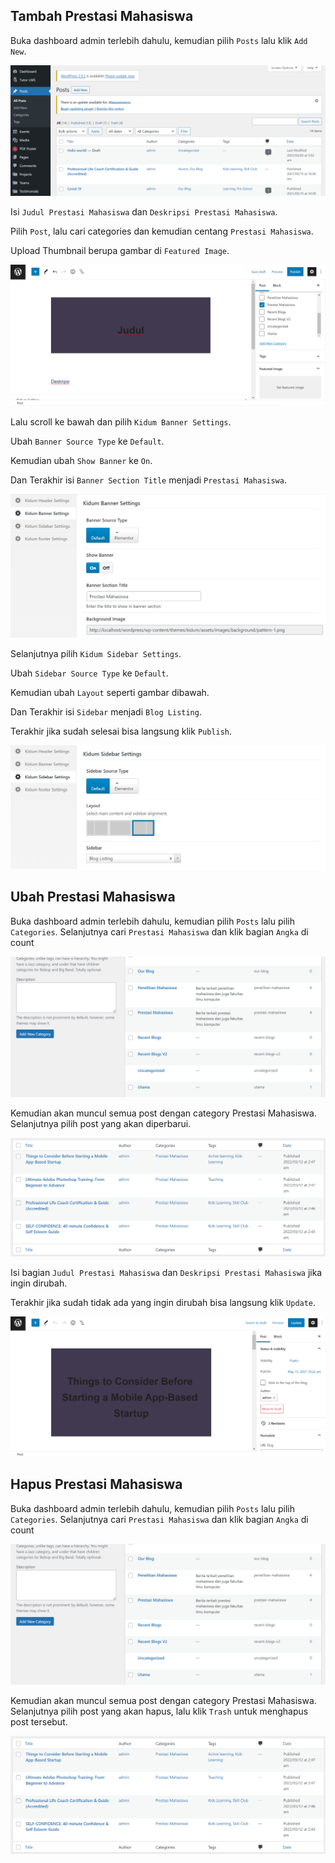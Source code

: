 ## Tambah Prestasi Mahasiswa

Buka dashboard admin terlebih dahulu, kemudian pilih `Posts` lalu klik `Add New`.

![Prestasi Mahasiswa](_images/berita/berita-1.png "Prestasi Mahasiswa")

Isi `Judul Prestasi Mahasiswa` dan `Deskripsi Prestasi Mahasiswa`.

Pilih `Post`, lalu cari categories dan kemudian centang `Prestasi Mahasiswa`.

Upload Thumbnail berupa gambar di `Featured Image`.

![Prestasi Mahasiswa 1](./_images/kemahasiswaan/prestasi-mahasiswa-1.png "Prestasi Mahasiswa 1")

Lalu scroll ke bawah dan pilih `Kidum Banner Settings`.

Ubah `Banner Source Type` ke `Default`.

Kemudian ubah `Show Banner` ke `On`.

Dan Terakhir isi `Banner Section Title` menjadi `Prestasi Mahasiswa`.

![Prestasi Mahasiswa 2](./_images/kemahasiswaan/prestasi-mahasiswa-2.png "Prestasi Mahasiswa 2")

Selanjutnya pilih `Kidum Sidebar Settings`.

Ubah `Sidebar Source Type` ke `Default`.

Kemudian ubah `Layout` seperti gambar dibawah.

Dan Terakhir isi `Sidebar` menjadi `Blog Listing`.

Terakhir jika sudah selesai bisa langsung klik `Publish`.

![Prestasi Mahasiswa 3](_images/berita/berita-4.png "Prestasi Mahasiswa 3")

## Ubah Prestasi Mahasiswa

Buka dashboard admin terlebih dahulu, kemudian pilih `Posts` lalu pilih `Categories`. Selanjutnya cari `Prestasi Mahasiswa` dan klik bagian `Angka` di count

![Prestasi Mahasiswa 4](./_images/kemahasiswaan/prestasi-mahasiswa-3.png "Prestasi Mahasiswa 4")

Kemudian akan muncul semua post dengan category Prestasi Mahasiswa. Selanjutnya pilih post yang akan diperbarui.

![Prestasi Mahasiswa 5](./_images/kemahasiswaan/prestasi-mahasiswa-4.png "Prestasi Mahasiswa 5")

Isi bagian `Judul Prestasi Mahasiswa` dan `Deskripsi Prestasi Mahasiswa` jika ingin dirubah.

Terakhir jika sudah tidak ada yang ingin dirubah bisa langsung klik `Update`.

![Prestasi Mahasiswa 6](_images/berita/berita-6.png "Prestasi Mahasiswa 6")

## Hapus Prestasi Mahasiswa

Buka dashboard admin terlebih dahulu, kemudian pilih `Posts` lalu pilih `Categories`. Selanjutnya cari `Prestasi Mahasiswa` dan klik bagian `Angka` di count

![Prestasi Mahasiswa 4](./_images/kemahasiswaan/prestasi-mahasiswa-3.png "Prestasi Mahasiswa 4")

Kemudian akan muncul semua post dengan category Prestasi Mahasiswa. Selanjutnya pilih post yang akan hapus, lalu klik `Trash` untuk menghapus post tersebut.

![Prestasi Mahasiswa 5](./_images/kemahasiswaan/prestasi-mahasiswa-4.png "Prestasi Mahasiswa 5")
